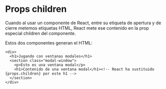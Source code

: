 # Props children

Cuando al usar un componente de React, entre su etiqueta de apertura y de cierre metemos etiquetas HTML, React mete ese contenido en la prop especial children del componente.

Estos dos componentes generan el HTML:

```
<div>
  <h1>Jugando con ventanas modales</h1>
  <section class="modal-window">
    <p>Esto es una ventana modal</p>
    <h1>Contenido de una ventana modal</h1><!-- React ha sustituido {props.children} por este h1 -->
  </section>
</div>
```
